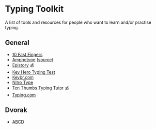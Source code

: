 # Typing Toolkit
A list of tools and resources for people who want to learn and/or practise typing.


## General
* [10 Fast Fingers](https://10fastfingers.com)
* [Amphetype](https://code.google.com/archive/p/amphetype/) ([source](https://github.com/webiest/amphetype))
* [Epistory](http://www.epistorygame.com) :moneybag:
* [Key Hero Typing Test](https://www.keyhero.com)
* [Keybr.com](https://www.keybr.com)
* [Nitro Type](https://www.nitrotype.com)
* [Ten Thumbs Typing Tutor](http://www.tenthumbstypingtutor.com) :moneybag:
* [Typing.com](https://www.typing.com)

## Dvorak
* [ABCD](http://gigliwood.com/abcd/)